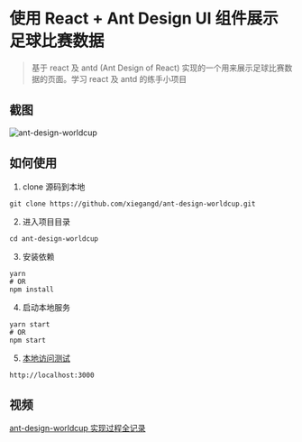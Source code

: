 # 使用 React + Ant Design UI 组件展示足球比赛数据

> 基于 react 及 antd (Ant Design of React) 实现的一个用来展示足球比赛数据的页面。学习 react 及 antd 的练手小项目

## 截图
![ant-design-worldcup](https://xiegangd-img.oss-cn-shenzhen.aliyuncs.com/screenshot/worldcup.png "ant-design-worldcup")

## 如何使用

1. clone 源码到本地
```shell
git clone https://github.com/xiegangd/ant-design-worldcup.git
```

2. 进入项目目录
```shell
cd ant-design-worldcup
```

3. 安装依赖
```shell
yarn
# OR
npm install
```

4. 启动本地服务
```shell
yarn start
# OR
npm start
```

5. [本地访问测试](http://localhost:3000)
```shell
http://localhost:3000
```
##  视频
[ant-design-worldcup 实现过程全记录](http://www.xiegangd.com/course/153639115343437 "使用 React + Ant Design UI 组件展示足球比赛数据")
